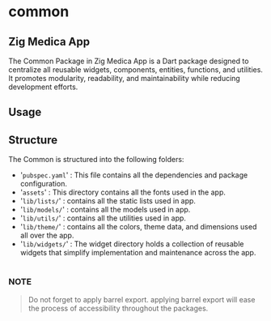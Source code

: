 # common

## Zig Medica App

The Common Package in Zig Medica App is a Dart package designed to centralize all reusable widgets, components, entities, functions, and utilities. It promotes modularity, readability, and maintainability while reducing development efforts.

## **Usage**
## Structure
The Common is structured into the following folders:
- \'`pubspec.yaml`\' : This file contains all the dependencies and package configuration.
- \'`assets`\' : This directory contains all the fonts used in the app.
- \'`lib/lists/`\' : contains all the static lists used in app.
- \'`lib/models/`\' : contains all the models used in app.
- \'`lib/utils/`\' : contains all the utilities used in app.
- \'`lib/theme/`\' : contains all the colors, theme data, and dimensions used all over the app.
- \'`lib/widgets/`\' : The widget directory holds a collection of reusable widgets that simplify implementation and maintenance across the app.

#
### NOTE
> Do not forget to apply barrel export. applying barrel export will ease the process of accessibility throughout the packages.